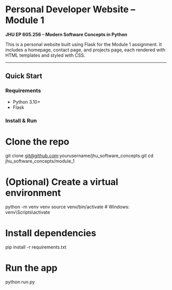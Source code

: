 # Personal Developer Website – Module 1  
**JHU EP 605.256 – Modern Software Concepts in Python**

This is a personal website built using Flask for the Module 1 assignment. It includes a homepage, contact page, and projects page, each rendered with HTML templates and styled with CSS.

---

## Quick Start

### Requirements
- Python 3.10+
- Flask

### Install & Run

# Clone the repo
git clone git@github.com:yourusername/jhu_software_concepts.git
cd jhu_software_concepts/module_1

# (Optional) Create a virtual environment
python -m venv venv
source venv/bin/activate  # Windows: venv\Scripts\activate

# Install dependencies
pip install -r requirements.txt

# Run the app
python run.py
